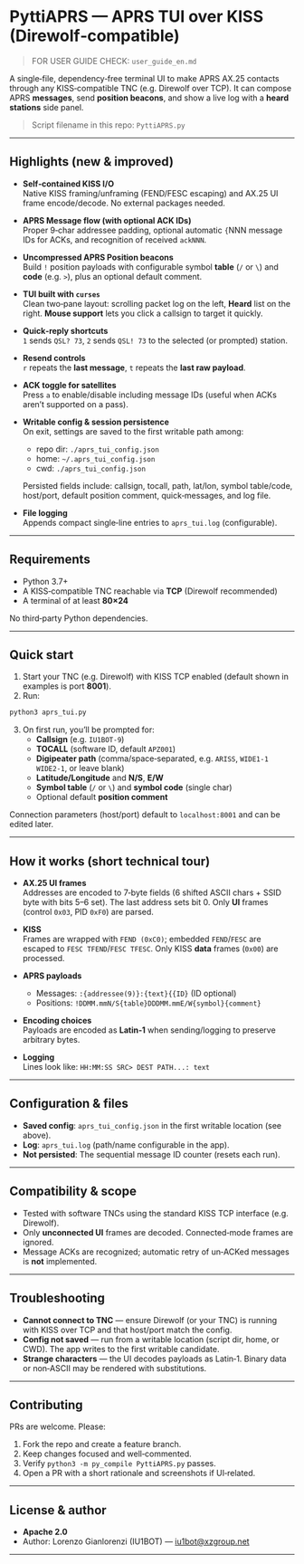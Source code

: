 # PyttiAPRS — APRS TUI over KISS (Direwolf‑compatible)
> FOR USER GUIDE CHECK: `user_guide_en.md`

A single‑file, dependency‑free terminal UI to make APRS AX.25 contacts through any KISS‑compatible TNC (e.g. Direwolf over TCP). It can compose APRS **messages**, send **position beacons**, and show a live log with a **heard stations** side panel.

> Script filename in this repo: `PyttiAPRS.py`

---

## Highlights (new & improved)

- **Self‑contained KISS I/O**  
  Native KISS framing/unframing (FEND/FESC escaping) and AX.25 UI frame encode/decode. No external packages needed.

- **APRS Message flow (with optional ACK IDs)**  
  Proper 9‑char addressee padding, optional automatic `{`NNN message IDs for ACKs, and recognition of received `ackNNN`.

- **Uncompressed APRS Position beacons**  
  Build `!` position payloads with configurable symbol **table** (`/` or `\`) and **code** (e.g. `>`), plus an optional default comment.

- **TUI built with `curses`**  
  Clean two‑pane layout: scrolling packet log on the left, **Heard** list on the right. **Mouse support** lets you click a callsign to target it quickly.

- **Quick‑reply shortcuts**  
  `1` sends `QSL? 73`, `2` sends `QSL! 73` to the selected (or prompted) station.

- **Resend controls**  
  `r` repeats the **last message**, `t` repeats the **last raw payload**.

- **ACK toggle for satellites**  
  Press `a` to enable/disable including message IDs (useful when ACKs aren’t supported on a pass).

- **Writable config & session persistence**  
  On exit, settings are saved to the first writable path among:
  - repo dir: `./aprs_tui_config.json`
  - home: `~/.aprs_tui_config.json`
  - cwd: `./aprs_tui_config.json`

  Persisted fields include: callsign, tocall, path, lat/lon, symbol table/code, host/port, default position comment, quick‑messages, and log file.

- **File logging**  
  Appends compact single‑line entries to `aprs_tui.log` (configurable).

---

## Requirements

- Python 3.7+  
- A KISS‑compatible TNC reachable via **TCP** (Direwolf recommended)  
- A terminal of at least **80×24**

No third‑party Python dependencies.

---

## Quick start

1. Start your TNC (e.g. Direwolf) with KISS TCP enabled (default shown in examples is port **8001**).
2. Run:

```bash
python3 aprs_tui.py
```

3. On first run, you’ll be prompted for:
   - **Callsign** (e.g. `IU1BOT-9`)
   - **TOCALL** (software ID, default `APZ001`)
   - **Digipeater path** (comma/space‑separated, e.g. `ARISS`, `WIDE1-1 WIDE2-1`, or leave blank)
   - **Latitude/Longitude** and **N/S**, **E/W**
   - **Symbol table** (`/` or `\`) and **symbol code** (single char)
   - Optional default **position comment**

Connection parameters (host/port) default to `localhost:8001` and can be edited later.

---

## How it works (short technical tour)

- **AX.25 UI frames**  
  Addresses are encoded to 7‑byte fields (6 shifted ASCII chars + SSID byte with bits 5–6 set). The last address sets bit 0. Only **UI** frames (control `0x03`, PID `0xF0`) are parsed.

- **KISS**  
  Frames are wrapped with `FEND (0xC0)`; embedded `FEND`/`FESC` are escaped to `FESC TFEND`/`FESC TFESC`. Only KISS **data** frames (`0x00`) are processed.

- **APRS payloads**  
  - Messages: `:{addressee(9)}:{text}{{ID}` (ID optional)  
  - Positions: `!DDMM.mmN/S{table}DDDMM.mmE/W{symbol}{comment}`

- **Encoding choices**  
  Payloads are encoded as **Latin‑1** when sending/logging to preserve arbitrary bytes.

- **Logging**  
  Lines look like: `HH:MM:SS SRC> DEST PATH...: text`

---

## Configuration & files

- **Saved config**: `aprs_tui_config.json` in the first writable location (see above).  
- **Log**: `aprs_tui.log` (path/name configurable in the app).  
- **Not persisted**: The sequential message ID counter (resets each run).

---

## Compatibility & scope

- Tested with software TNCs using the standard KISS TCP interface (e.g. Direwolf).  
- Only **unconnected UI** frames are decoded. Connected‑mode frames are ignored.  
- Message ACKs are recognized; automatic retry of un‑ACKed messages is **not** implemented.

---

## Troubleshooting

- **Cannot connect to TNC** — ensure Direwolf (or your TNC) is running with KISS over TCP and that host/port match the config.
- **Config not saved** — run from a writable location (script dir, home, or CWD). The app writes to the first writable candidate.
- **Strange characters** — the UI decodes payloads as Latin‑1. Binary data or non‑ASCII may be rendered with substitutions.

---

## Contributing

PRs are welcome. Please:
1. Fork the repo and create a feature branch.
2. Keep changes focused and well‑commented.
3. Verify `python3 -m py_compile PyttiAPRS.py` passes.
4. Open a PR with a short rationale and screenshots if UI‑related.

---

## License & author

- **Apache 2.0**  
- Author: Lorenzo Gianlorenzi (IU1BOT) — iu1bot@xzgroup.net

---

